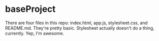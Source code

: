 # baseProject

There are four files in this repo: index.html, app.js, stylesheet.css, and README.md. They're pretty basic. Stylesheet actually doesn't do a thing, currently. Yep, I'm awesome.
